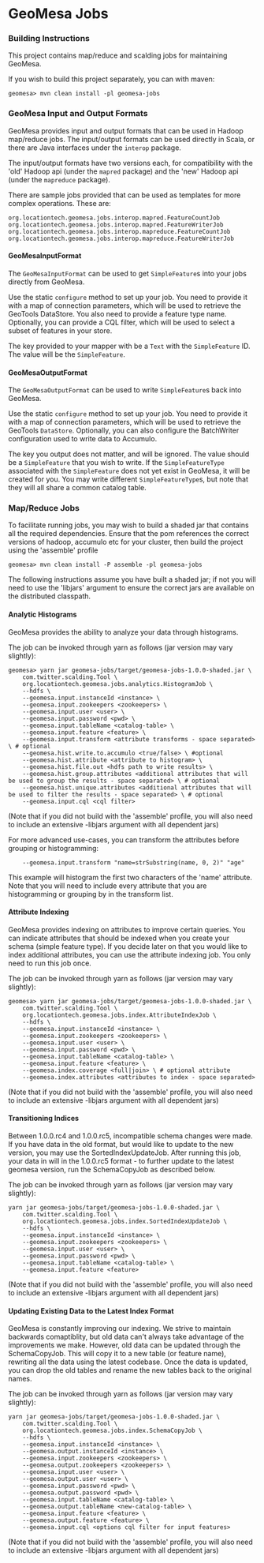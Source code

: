 # GeoMesa Jobs

### Building Instructions

This project contains map/reduce and scalding jobs for maintaining GeoMesa.

If you wish to build this project separately, you can with maven:

```shell
geomesa> mvn clean install -pl geomesa-jobs
```

### GeoMesa Input and Output Formats

GeoMesa provides input and output formats that can be used in Hadoop map/reduce jobs. The input/output formats
can be used directly in Scala, or there are Java interfaces under the ```interop``` package.

The input/output formats have two versions each, for compatibility with the 'old' Hadoop api (under the
```mapred``` package) and the 'new' Hadoop api (under the ```mapreduce``` package).

There are sample jobs provided that can be used as templates for more complex operations. These are:

```
org.locationtech.geomesa.jobs.interop.mapred.FeatureCountJob
org.locationtech.geomesa.jobs.interop.mapred.FeatureWriterJob
org.locationtech.geomesa.jobs.interop.mapreduce.FeatureCountJob
org.locationtech.geomesa.jobs.interop.mapreduce.FeatureWriterJob
```

#### GeoMesaInputFormat

The ```GeoMesaInputFormat``` can be used to get ```SimpleFeature```s into your jobs directly from GeoMesa.

Use the static ```configure``` method to set up your job. You need to provide it with a map of connection
parameters, which will be used to retrieve the GeoTools DataStore. You also need to provide a feature type
name. Optionally, you can provide a CQL filter, which will be used to select a subset of features in your
store.

The key provided to your mapper with be a ```Text``` with the ```SimpleFeature``` ID. The value will be
the ```SimpleFeature```.

#### GeoMesaOutputFormat

The ```GeoMesaOutputFormat``` can be used to write ```SimpleFeature```s back into GeoMesa.

Use the static ```configure``` method to set up your job. You need to provide it with a map of connection
parameters, which will be used to retrieve the GeoTools ```DataStore```. Optionally, you can also configure
the BatchWriter configuration used to write data to Accumulo.

The key you output does not matter, and will be ignored. The value should be a ```SimpleFeature``` that you
wish to write. If the ```SimpleFeatureType``` associated with the ```SimpleFeature``` does not yet exist in
GeoMesa, it will be created for you. You may write different ```SimpleFeatureType```s, but note that they
will all share a common catalog table.

### Map/Reduce Jobs

To facilitate running jobs, you may wish to build a shaded jar that contains all the required dependencies.
Ensure that the pom references the correct versions of hadoop, accumulo etc for your cluster, then build the
project using the 'assemble' profile

```shell
geomesa> mvn clean install -P assemble -pl geomesa-jobs
```

The following instructions assume you have built a shaded jar; if not you will need to use the 'libjars'
argument to ensure the correct jars are available on the distributed classpath.

#### Analytic Histograms

GeoMesa provides the ability to analyze your data through histograms.

The job can be invoked through yarn as follows (jar version may vary slightly):

```shell
geomesa> yarn jar geomesa-jobs/target/geomesa-jobs-1.0.0-shaded.jar \
    com.twitter.scalding.Tool \
    org.locationtech.geomesa.jobs.analytics.HistogramJob \
    --hdfs \
    --geomesa.input.instanceId <instance> \
    --geomesa.input.zookeepers <zookeepers> \
    --geomesa.input.user <user> \
    --geomesa.input.password <pwd> \
    --geomesa.input.tableName <catalog-table> \
    --geomesa.input.feature <feature> \
    --geomesa.input.transform <attribute transforms - space separated> \ # optional
    --geomesa.hist.write.to.accumulo <true/false> \ #optional
    --geomesa.hist.attribute <attribute to histogram> \
    --geomesa.hist.file.out <hdfs path to write results> \
    --geomesa.hist.group.attributes <additional attributes that will be used to group the results - space separated> \ # optional
    --geomesa.hist.unique.attributes <additional attributes that will be used to filter the results - space separated> \ # optional
    --geomesa.input.cql <cql filter>
```

(Note that if you did not build with the 'assemble' profile, you will also need to include an extensive
-libjars argument with all dependent jars)

For more advanced use-cases, you can transform the attributes before grouping or histogramming:

```shell
    --geomesa.input.transform "name=strSubstring(name, 0, 2)" "age"
```

This example will histogram the first two characters of the 'name' attribute. Note that you will need to include
every attribute that you are histogramming or grouping by in the transform list.

#### Attribute Indexing

GeoMesa provides indexing on attributes to improve certain queries. You can indicate attributes that should
be indexed when you create your schema (simple feature type). If you decide later on that you would like to
index additional attributes, you can use the attribute indexing job. You only need to run this job once.

The job can be invoked through yarn as follows (jar version may vary slightly):

```shell
geomesa> yarn jar geomesa-jobs/target/geomesa-jobs-1.0.0-shaded.jar \
    com.twitter.scalding.Tool \
    org.locationtech.geomesa.jobs.index.AttributeIndexJob \
    --hdfs \
    --geomesa.input.instanceId <instance> \
    --geomesa.input.zookeepers <zookeepers> \
    --geomesa.input.user <user> \
    --geomesa.input.password <pwd> \
    --geomesa.input.tableName <catalog-table> \
    --geomesa.input.feature <feature> \
    --geomesa.index.coverage <full|join> \ # optional attribute
    --geomesa.index.attributes <attributes to index - space separated>
```

(Note that if you did not build with the 'assemble' profile, you will also need to include an extensive
-libjars argument with all dependent jars)

#### Transitioning Indices

Between 1.0.0.rc4 and 1.0.0.rc5, incompatible schema changes were made. If you have data in the old format, but would like
to update to the new version, you may use the SortedIndexUpdateJob. After running this job, your data in will in the
1.0.0.rc5 format - to further update to the latest geomesa version, run the SchemaCopyJob as described below.

The job can be invoked through yarn as follows (jar version may vary slightly):

```shell
yarn jar geomesa-jobs/target/geomesa-jobs-1.0.0-shaded.jar \
    com.twitter.scalding.Tool \
    org.locationtech.geomesa.jobs.index.SortedIndexUpdateJob \
    --hdfs \
    --geomesa.input.instanceId <instance> \
    --geomesa.input.zookeepers <zookeepers> \
    --geomesa.input.user <user> \
    --geomesa.input.password <pwd> \
    --geomesa.input.tableName <catalog-table> \
    --geomesa.input.feature <feature>
```

(Note that if you did not build with the 'assemble' profile, you will also need to include an extensive
-libjars argument with all dependent jars)

#### Updating Existing Data to the Latest Index Format

GeoMesa is constantly improving our indexing. We strive to maintain backwards comaptiblity, but old data
can't always take advantage of the improvements we make. However, old data can be updated through the
SchemaCopyJob. This will copy it to a new table (or feature name), rewriting all the data using the latest
codebase. Once the data is updated, you can drop the old tables and rename the new tables back to the
original names.

The job can be invoked through yarn as follows (jar version may vary slightly):

```shell
yarn jar geomesa-jobs/target/geomesa-jobs-1.0.0-shaded.jar \
    com.twitter.scalding.Tool \
    org.locationtech.geomesa.jobs.index.SchemaCopyJob \
    --hdfs \
    --geomesa.input.instanceId <instance> \
    --geomesa.output.instanceId <instance> \
    --geomesa.input.zookeepers <zookeepers> \
    --geomesa.output.zookeepers <zookeepers> \
    --geomesa.input.user <user> \
    --geomesa.output.user <user> \
    --geomesa.input.password <pwd> \
    --geomesa.output.password <pwd> \
    --geomesa.input.tableName <catalog-table> \
    --geomesa.output.tableName <new-catalog-table> \
    --geomesa.input.feature <feature> \
    --geomesa.output.feature <feature> \
    --geomesa.input.cql <options cql filter for input features>
```

(Note that if you did not build with the 'assemble' profile, you will also need to include an extensive
-libjars argument with all dependent jars)
